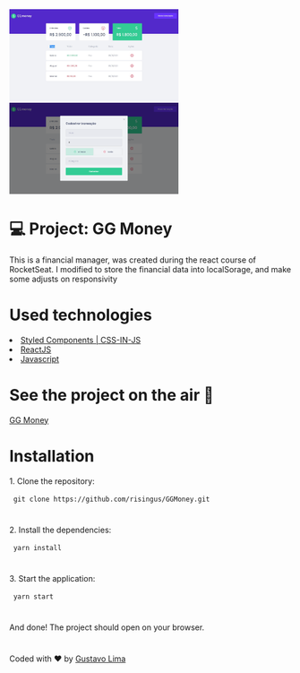  <img src="https://github.com/risingus/GGMoney/blob/master/public/ggMoneyIntro.jpg" alt="project preview" width=60%>
<img src="https://github.com/risingus/GGMoney/blob/master/public/ggMoneyAdd.png" alt="project preview" width=60%>


 <h1>💻 Project: GG Money </h1>
 <p>
 This is a financial manager, was created during the react course of RocketSeat.
 I modified to store the financial data into localSorage, and make some adjusts on responsivity
</p>
 
<h1>Used technologies</h1>
<li><a href="https://styled-components.com/">Styled Components | CSS-IN-JS</a></li>
<li><a href="https://pt-br.reactjs.org/">ReactJS</a></li>
<li><a href="https://developer.mozilla.org/pt-BR/docs/Aprender/JavaScript">Javascript</a></li>

<h1>See the project on the air 🚀</h1>
<a href="https://ggmoney.vercel.app/">GG Money</a>


<h1>Installation</h1>
<p> 1. Clone the repository:</p>
<code> git clone https://github.com/risingus/GGMoney.git </code>
<h1></h1>

<p> 2. Install the dependencies:</p>
<code> yarn install </code>
<h1></h1>

<p> 3. Start the application: </p>
<code> yarn start </code>
<h1></h1>

<p> And done! The project should open on your browser. </p>


<h1></h1>
<p>Coded with ❤ by <a href="https://www.linkedin.com/in/gustavo-lima-44b425b1/">Gustavo Lima</a><p/>


